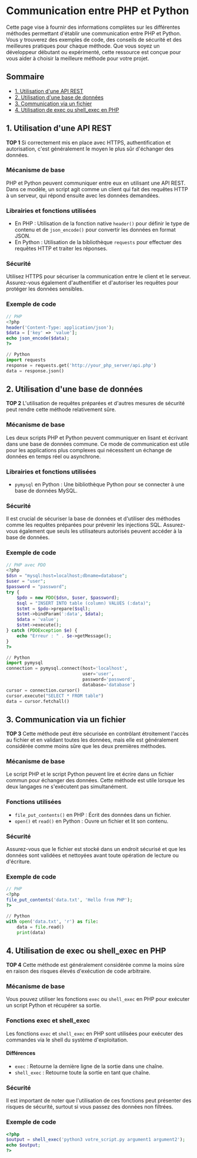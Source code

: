 # Communication entre PHP et Python

Cette page vise à fournir des informations complètes sur les différentes méthodes permettant d'établir une communication entre PHP et Python. Vous y trouverez des exemples de code, des conseils de sécurité et des meilleures pratiques pour chaque méthode. Que vous soyez un développeur débutant ou expérimenté, cette ressource est conçue pour vous aider à choisir la meilleure méthode pour votre projet.

## Sommaire

- [1. Utilisation d'une API REST](#1-utilisation-dune-api-rest)
- [2. Utilisation d'une base de données](#2-utilisation-dune-base-de-données)
- [3. Communication via un fichier](#3-communication-via-un-fichier)
- [4. Utilisation de exec ou shell_exec en PHP](#4-utilisation-de-exec-ou-shell_exec-en-php)

## 1. Utilisation d'une API REST

**TOP 1** Si correctement mis en place avec HTTPS, authentification et autorisation, c'est généralement le moyen le plus sûr d'échanger des données.

### Mécanisme de base

PHP et Python peuvent communiquer entre eux en utilisant une API REST. Dans ce modèle, un script agit comme un client qui fait des requêtes HTTP à un serveur, qui répond ensuite avec les données demandées.

### Librairies et fonctions utilisées

- En PHP : Utilisation de la fonction native `header()` pour définir le type de contenu et de `json_encode()` pour convertir les données en format JSON.
- En Python : Utilisation de la bibliothèque `requests` pour effectuer des requêtes HTTP et traiter les réponses.

### Sécurité

Utilisez HTTPS pour sécuriser la communication entre le client et le serveur. Assurez-vous également d'authentifier et d'autoriser les requêtes pour protéger les données sensibles.

### Exemple de code

```php
// PHP
<?php
header('Content-Type: application/json');
$data = ['key' => 'value'];
echo json_encode($data);
?>
```

```python
// Python
import requests
response = requests.get('http://your_php_server/api.php')
data = response.json()
```

## 2. Utilisation d'une base de données

**TOP 2** L'utilisation de requêtes préparées et d'autres mesures de sécurité peut rendre cette méthode relativement sûre.

### Mécanisme de base

Les deux scripts PHP et Python peuvent communiquer en lisant et écrivant dans une base de données commune. Ce mode de communication est utile pour les applications plus complexes qui nécessitent un échange de données en temps réel ou asynchrone.

### Librairies et fonctions utilisées

- `pymysql` en Python : Une bibliothèque Python pour se connecter à une base de données MySQL.

### Sécurité

Il est crucial de sécuriser la base de données et d'utiliser des méthodes comme les requêtes préparées pour prévenir les injections SQL. Assurez-vous également que seuls les utilisateurs autorisés peuvent accéder à la base de données.

### Exemple de code

```php
// PHP avec PDO
<?php
$dsn = "mysql:host=localhost;dbname=database";
$user = "user";
$password = "password";
try {
    $pdo = new PDO($dsn, $user, $password);
    $sql = "INSERT INTO table (column) VALUES (:data)";
    $stmt = $pdo->prepare($sql);
    $stmt->bindParam(':data', $data);
    $data = 'value';
    $stmt->execute();
} catch (PDOException $e) {
    echo "Erreur : " . $e->getMessage();
}
?>
```

```python
// Python
import pymysql
connection = pymysql.connect(host='localhost',
                             user='user',
                             password='password',
                             database='database')
cursor = connection.cursor()
cursor.execute("SELECT * FROM table")
data = cursor.fetchall()
```

## 3. Communication via un fichier

**TOP 3** Cette méthode peut être sécurisée en contrôlant étroitement l'accès au fichier et en validant toutes les données, mais elle est généralement considérée comme moins sûre que les deux premières méthodes.

### Mécanisme de base

Le script PHP et le script Python peuvent lire et écrire dans un fichier commun pour échanger des données. Cette méthode est utile lorsque les deux langages ne s'exécutent pas simultanément.

### Fonctions utilisées

- `file_put_contents()` en PHP : Écrit des données dans un fichier.
- `open()` et `read()` en Python : Ouvre un fichier et lit son contenu.

### Sécurité

Assurez-vous que le fichier est stocké dans un endroit sécurisé et que les données sont validées et nettoyées avant toute opération de lecture ou d'écriture.

### Exemple de code

```php
// PHP
<?php
file_put_contents('data.txt', 'Hello from PHP');
?>
```

```python
// Python
with open('data.txt', 'r') as file:
    data = file.read()
    print(data)
```


## 4. Utilisation de exec ou shell_exec en PHP

**TOP 4** Cette méthode est généralement considérée comme la moins sûre en raison des risques élevés d'exécution de code arbitraire.

### Mécanisme de base

Vous pouvez utiliser les fonctions `exec` ou `shell_exec` en PHP pour exécuter un script Python et récupérer sa sortie.

### Fonctions exec et shell_exec

Les fonctions `exec` et `shell_exec` en PHP sont utilisées pour exécuter des commandes via le shell du système d'exploitation.

#### Différences

- `exec` : Retourne la dernière ligne de la sortie dans une chaîne.
- `shell_exec` : Retourne toute la sortie en tant que chaîne.

### Sécurité

Il est important de noter que l'utilisation de ces fonctions peut présenter des risques de sécurité, surtout si vous passez des données non filtrées.

### Exemple de code

```php
<?php
$output = shell_exec('python3 votre_script.py argument1 argument2');
echo $output;
?>
```
